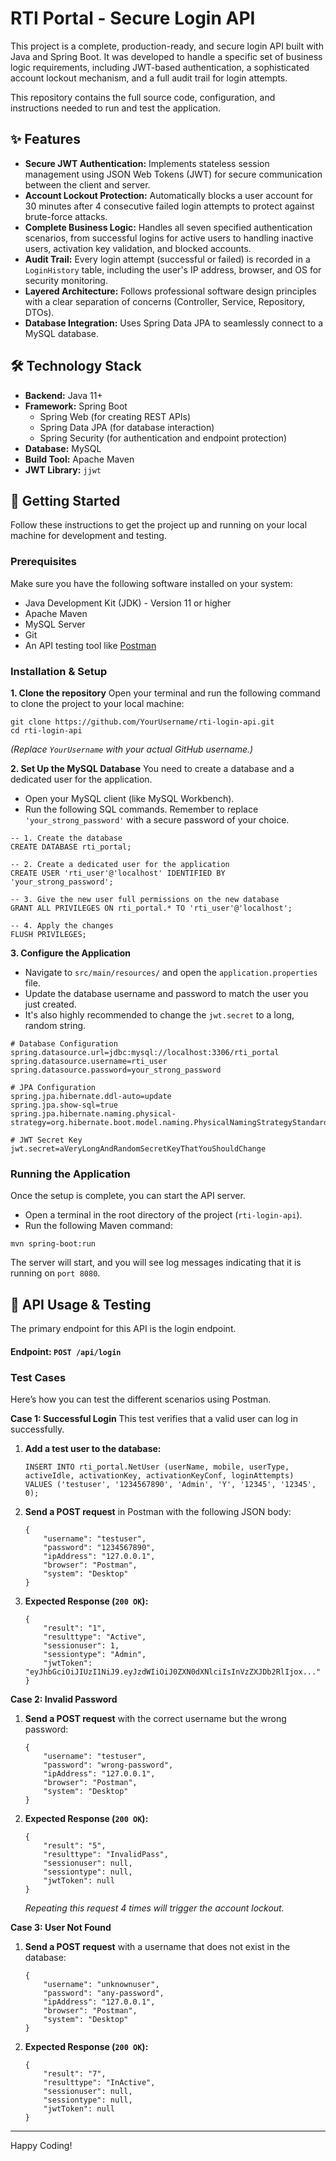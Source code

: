 # RTI Portal - Secure Login API

This project is a complete, production-ready, and secure login API built with Java and Spring Boot. It was developed to handle a specific set of business logic requirements, including JWT-based authentication, a sophisticated account lockout mechanism, and a full audit trail for login attempts.

This repository contains the full source code, configuration, and instructions needed to run and test the application.

## ✨ Features

-   **Secure JWT Authentication:** Implements stateless session management using JSON Web Tokens (JWT) for secure communication between the client and server.
-   **Account Lockout Protection:** Automatically blocks a user account for 30 minutes after 4 consecutive failed login attempts to protect against brute-force attacks.
-   **Complete Business Logic:** Handles all seven specified authentication scenarios, from successful logins for active users to handling inactive users, activation key validation, and blocked accounts.
-   **Audit Trail:** Every login attempt (successful or failed) is recorded in a `LoginHistory` table, including the user's IP address, browser, and OS for security monitoring.
-   **Layered Architecture:** Follows professional software design principles with a clear separation of concerns (Controller, Service, Repository, DTOs).
-   **Database Integration:** Uses Spring Data JPA to seamlessly connect to a MySQL database.

## 🛠️ Technology Stack

-   **Backend:** Java 11+
-   **Framework:** Spring Boot
    -   Spring Web (for creating REST APIs)
    -   Spring Data JPA (for database interaction)
    -   Spring Security (for authentication and endpoint protection)
-   **Database:** MySQL
-   **Build Tool:** Apache Maven
-   **JWT Library:** `jjwt`

## 🚀 Getting Started

Follow these instructions to get the project up and running on your local machine for development and testing.

### Prerequisites

Make sure you have the following software installed on your system:
-   Java Development Kit (JDK) - Version 11 or higher
-   Apache Maven
-   MySQL Server
-   Git
-   An API testing tool like [Postman](https://www.postman.com/downloads/)

### Installation & Setup

**1. Clone the repository**
Open your terminal and run the following command to clone the project to your local machine:
```
git clone https://github.com/YourUsername/rti-login-api.git
cd rti-login-api
```
*(Replace `YourUsername` with your actual GitHub username.)*

**2. Set Up the MySQL Database**
You need to create a database and a dedicated user for the application.
-   Open your MySQL client (like MySQL Workbench).
-   Run the following SQL commands. Remember to replace `'your_strong_password'` with a secure password of your choice.

```
-- 1. Create the database
CREATE DATABASE rti_portal;

-- 2. Create a dedicated user for the application
CREATE USER 'rti_user'@'localhost' IDENTIFIED BY 'your_strong_password';

-- 3. Give the new user full permissions on the new database
GRANT ALL PRIVILEGES ON rti_portal.* TO 'rti_user'@'localhost';

-- 4. Apply the changes
FLUSH PRIVILEGES;
```

**3. Configure the Application**
-   Navigate to `src/main/resources/` and open the `application.properties` file.
-   Update the database username and password to match the user you just created.
-   It's also highly recommended to change the `jwt.secret` to a long, random string.

```
# Database Configuration
spring.datasource.url=jdbc:mysql://localhost:3306/rti_portal
spring.datasource.username=rti_user
spring.datasource.password=your_strong_password

# JPA Configuration
spring.jpa.hibernate.ddl-auto=update
spring.jpa.show-sql=true
spring.jpa.hibernate.naming.physical-strategy=org.hibernate.boot.model.naming.PhysicalNamingStrategyStandardImpl

# JWT Secret Key
jwt.secret=aVeryLongAndRandomSecretKeyThatYouShouldChange
```

### Running the Application

Once the setup is complete, you can start the API server.
-   Open a terminal in the root directory of the project (`rti-login-api`).
-   Run the following Maven command:

```
mvn spring-boot:run
```
The server will start, and you will see log messages indicating that it is running on `port 8080`.

## 🧪 API Usage & Testing

The primary endpoint for this API is the login endpoint.

#### **Endpoint:** `POST /api/login`

### Test Cases

Here’s how you can test the different scenarios using Postman.

**Case 1: Successful Login**
This test verifies that a valid user can log in successfully.

1.  **Add a test user to the database:**
    ```
    INSERT INTO rti_portal.NetUser (userName, mobile, userType, activeIdle, activationKey, activationKeyConf, loginAttempts)
    VALUES ('testuser', '1234567890', 'Admin', 'Y', '12345', '12345', 0);
    ```
2.  **Send a POST request** in Postman with the following JSON body:
    ```
    {
        "username": "testuser",
        "password": "1234567890",
        "ipAddress": "127.0.0.1",
        "browser": "Postman",
        "system": "Desktop"
    }
    ```
3.  **Expected Response (`200 OK`):**
    ```
    {
        "result": "1",
        "resulttype": "Active",
        "sessionuser": 1,
        "sessiontype": "Admin",
        "jwtToken": "eyJhbGciOiJIUzI1NiJ9.eyJzdWIiOiJ0ZXN0dXNlciIsInVzZXJDb2RlIjox..."
    }
    ```

**Case 2: Invalid Password**
1.  **Send a POST request** with the correct username but the wrong password:
    ```
    {
        "username": "testuser",
        "password": "wrong-password",
        "ipAddress": "127.0.0.1",
        "browser": "Postman",
        "system": "Desktop"
    }
    ```
2.  **Expected Response (`200 OK`):**
    ```
    {
        "result": "5",
        "resulttype": "InvalidPass",
        "sessionuser": null,
        "sessiontype": null,
        "jwtToken": null
    }
    ```
    *Repeating this request 4 times will trigger the account lockout.*

**Case 3: User Not Found**
1.  **Send a POST request** with a username that does not exist in the database:
    ```
    {
        "username": "unknownuser",
        "password": "any-password",
        "ipAddress": "127.0.0.1",
        "browser": "Postman",
        "system": "Desktop"
    }
    ```
2.  **Expected Response (`200 OK`):**
    ```
    {
        "result": "7",
        "resulttype": "InActive",
        "sessionuser": null,
        "sessiontype": null,
        "jwtToken": null
    }
    ```

---
Happy Coding!
```
